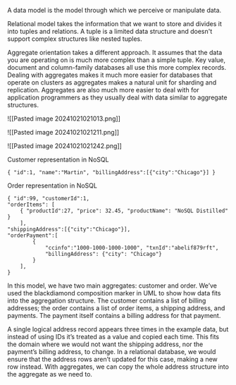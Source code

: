 A data model is the model through which we perceive or manipulate data. 

Relational model takes the information that we want to store and divides it into tuples and relations. A tuple is a limited data structure and doesn't support complex structures like nested tuples. 

Aggregate orientation takes a different approach. It assumes that the data you are operating on is much more complex than a simple tuple. Key value, document and column-family databases all use this more complex records. Dealing with aggregates makes it much more easier for databases that operate on clusters as aggregates makes a natural unit for sharding and replication. Aggregates are also much more easier to deal with for application programmers as they usually deal with data similar to aggregate structures. 

![[Pasted image 20241021021013.png]]

![[Pasted image 20241021021211.png]]

![[Pasted image 20241021021242.png]]

Customer representation in NoSQL
```
{ "id":1, "name":"Martin", "billingAddress":[{"city":"Chicago"}] }
```

Order representation in NoSQL
```
{ "id":99, "customerId":1, 
"orderItems": [ 
	{ "productId":27, "price": 32.45, "productName": "NoSQL Distilled" } 
	], 
"shippingAddress":[{"city":"Chicago"}], 
"orderPayment":[ 
		{ 
			"ccinfo":"1000-1000-1000-1000", "txnId":"abelif879rft",
			"billingAddress": {"city": "Chicago"} 
		} 
	], 
}
```

In this model, we have two main aggregates: customer and order. We’ve used the blackdiamond composition marker in UML to show how data fits into the aggregation structure. The customer contains a list of billing addresses; the order contains a list of order items, a shipping address, and payments. The payment itself contains a billing address for that payment. 

A single logical address record appears three times in the example data, but instead of using IDs it’s treated as a value and copied each time. This fits the domain where we would not want the shipping address, nor the payment’s billing address, to change. In a relational database, we would ensure that the address rows aren’t updated for this case, making a new row instead. With aggregates, we can copy the whole address structure into the aggregate as we need to.
